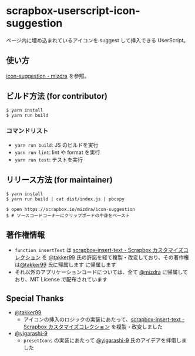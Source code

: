 # scrapbox-userscript-icon-suggestion

ページ内に埋め込まれているアイコンを suggest して挿入できる UserScript。

## 使い方

[icon-suggestion - mizdra](https://scrapbox.io/mizdra/icon-suggestion) を参照。

## ビルド方法 (for contributor)

```console
$ yarn install
$ yarn run build
```

### コマンドリスト

- `yarn run build`: JS のビルドを実行
- `yarn run lint`: lint や format を実行
- `yarn run test`: テストを実行

## リリース方法 (for maintainer)

```console
$ yarn install
$ yarn run build | cat dist/index.js | pbcopy

$ open https://scrapbox.io/mizdra/icon-suggestion
$ # ソースコードコーナーにクリップボードの中身をペースト
```

## 著作権情報

- `function insertText` は [scrapbox-insert-text - Scrapbox カスタマイズコレクション](https://scrapbox.io/customize/scrapbox-insert-text) を [@takker99](https://github.com/takker99) 氏の許諾を経て複製・改変しており、その著作権は[@takker99](https://github.com/takker99) 氏に帰属します
  に帰属します
- それ以外のアプリケーションコードについては、全て [@mizdra](https://github.com/mizdra) に帰属しており、MIT License で配布されています

## Special Thanks

- [@takker99](https://github.com/takker99)
  - アイコンの挿入のロジックの実装にあたって、[scrapbox-insert-text - Scrapbox カスタマイズコレクション](https://scrapbox.io/customize/scrapbox-insert-text) を複製・改変しました
- [@yigarashi-9](https://github.com/yigarashi-9)
  - `presetIcons` の実装にあたって [@yigarashi-9](https://github.com/yigarashi-9) 氏のアイデアを拝借しました
